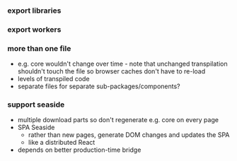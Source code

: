 ### export libraries
### export workers
### more than one file
- e.g. core  wouldn't change over time - note that unchanged transpilation shouldn't touch the file so browser caches don't have to re-load
- levels of transpiled code
- separate files for separate sub-packages/components?
### support seaside
- multiple download parts so don't regenerate e.g. core on every page
- SPA Seaside
	- rather than new pages, generate DOM changes and updates the SPA
	- like a distributed React
- depends on better production-time bridge

